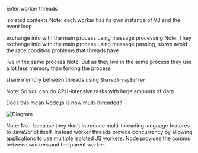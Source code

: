 Enter worker threads


isolated contexts
Note: each worker has its own instance of V8 and the event loop


exchange info with the main process using message processing
Note: They exchange info with the main process using message passing, so we avoid the race condition problems that threads have


live in the same process
Note: But as they live in the same process they use a lot less memory than forking the process


share memory between threads using `SharedArrayBuffer`

Note: So you can do CPU-intensive tasks with large amounts of data


Does this mean Node.js is now multi-threaded?


![Diagram](https://images.zenhubusercontent.com/570533156caf56c9d38f6ac7/1f840514-1e62-4a51-a973-7330cda15d8f)

Note: No - because they don't introduce multi-threading language features to JavaScript itself.
Instead worker threads provide concurrency by allowing applications to use multiple isolated JS workers.
Node provides the comms between workers and the parent worker.
